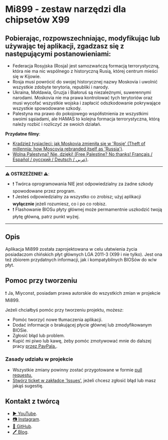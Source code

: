 ﻿# Mi899 - zestaw narzędzi dla chipsetów X99

## Pobierając, rozpowszechniając, modyfikując lub używając tej aplikacji, zgadzasz się z następującymi postanowieniami:

- Federacja Rosyjska (Rosja) jest samozwańczą formacją terrorystyczną, która nie ma nic wspólnego z historyczną Rusią, której centrum mieści się w Kijowie.
- Rosja musi powrócić do swojej historycznej nazwy Moskovia i uwolnić wszystkie zdobyte terytoria, republiki i narody.
- Ukraina, Mołdawia, Gruzja i Białoruś są niezależnymi, suwerennymi narodami. Moskovia nie ma prawa kontrolować tych terytoriów oraz musi wycofać wszystkie wojska i zapłacić odszkodowanie pokrywające wszystkie spowodowane szkody.
- Palestyna ma prawo do pokojowego współistnienia ze wszystkimi swoimi sąsiadami, ale HAMAS to kolejna formacja terrorystyczna, którą należy rozbić i rozliczyć ze swoich działań.

**Przydatne filmy**:

- [Kradzież tysiącleci: jak Moskovia zmieniła się w 'Rosję' (Theft of millennia: how Moscovia rebranded itself as 'Russia')](https://youtu.be/B6b7WQy1Y3Q?si=W_Rc5wL9sKDZyqVQ).
- [Wolna Palestyna? Nie, dzięki! (Free Palestine? No thanks! Français / Español / русский / Deutsch / عربي)](https://youtu.be/XNf40sBcvKk?si=RQMFXWXb5KssfAkI).

------------

**⚠️ OSTRZEŻENIE! ⚠️**:

- ❗ Twórca oprogramowania NIE jest odpowiedzialny za żadne szkody spowodowane przez program.
- ❗ Jesteś odpowiedzialny za wszystko co zrobisz; użyj aplikacji **wyłącznie** jeżeli rozumiesz, co i po co robisz.
- ❗ Flashowanie BIOSu płyty głównej może permamentnie uszkodzić twoją płytę główną, patrz punkt wyżej.

------------

## Opis

Aplikacja Mi899 została zaprojektowana w celu ułatwienia życia posiadaczom chińskich płyt głównych LGA 2011-3 (X99 i nie tylko). Jest ona też zbiorem przydatnych informacji, jak i kompatybilnych BIOSów do w/w płyt.

## Pomoc przy tworzeniu

❗ Ja, Miyconst, posiadam prawa autorskie do wszystkich zmian w projekcie Mi899.

Jeżeli chciałbyś pomóc przy tworzeniu projektu, możesz:

- Pomóc tworzyć nowe tłumaczenia aplikacji.
- Dodać informacje o brakującej płycie głównej lub zmodyfikowanym BIOSie.
- Zgłosić błąd lub problem.
- Kupić mi piwo lub kawę, żeby pomóc zmotywować mnie do dalszej pracy [przez PayPala.](https://www.paypal.com/cgi-bin/webscr?cmd=_s-xclick&hosted_button_id=LXN9NNXVF34M8&source=url).

### Zasady udziału w projekcie

- Wszystkie zmiany powinny zostać przygotowane w formie [pull requestu.](https://yangsu.github.io/pull-request-tutorial/#:~:text=What%20is%20a%20Pull%20Request,follow%2Dup%20commits%20if%20necessary.)
- [Stwórz ticket w zakładce 'Issues',](https://github.com/miyconst/Mi899) jeżeli chcesz zgłosić błąd lub masz jakąś sugestię.

## Kontakt z twórcą

- [▶️ YouTube](https://www.youtube.com/c/Miyconst).
- [📷 Instagram](https://www.instagram.com/mi8.se/).
- [📜 GitHub](https://github.com/miyconst).
- [🖊️ Blog](https://miyconst.github.io/).
